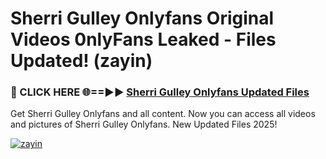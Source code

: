 # Sherri Gulley Onlyfans Original Videos 0nlyFans Leaked - Files Updated! (zayin)

<h3>🔴 CLICK HERE 🌐==►► <a href="https://tinyurl.com/ehrbuxhb" rel="nofollow">Sherri Gulley Onlyfans Updated Files</a></h3>

Get Sherri Gulley Onlyfans and all content. Now you can access all videos and pictures of Sherri Gulley Onlyfans. New Updated Files 2025!

[![zayin](https://i.imgur.com/lVYEuWS.gif)](https://tinyurl.com/ehrbuxhb)
